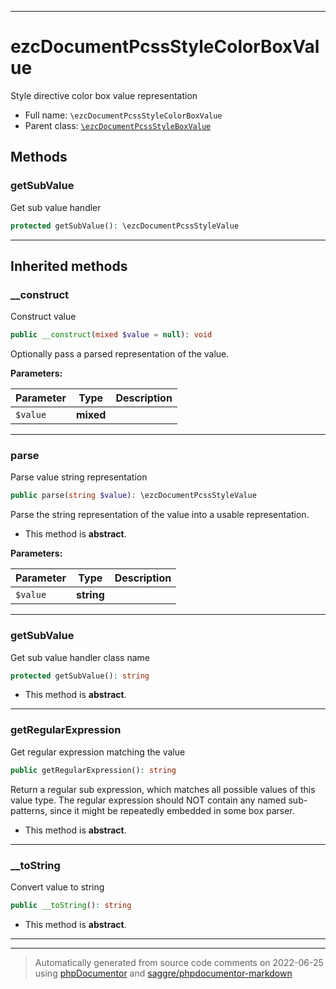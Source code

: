 ***

# ezcDocumentPcssStyleColorBoxValue

Style directive color box value representation



* Full name: `\ezcDocumentPcssStyleColorBoxValue`
* Parent class: [`\ezcDocumentPcssStyleBoxValue`](./ezcDocumentPcssStyleBoxValue.md)




## Methods


### getSubValue

Get sub value handler

```php
protected getSubValue(): \ezcDocumentPcssStyleValue
```











***


## Inherited methods


### __construct

Construct value

```php
public __construct(mixed $value = null): void
```

Optionally pass a parsed representation of the value.






**Parameters:**

| Parameter | Type | Description |
|-----------|------|-------------|
| `$value` | **mixed** |  |




***

### parse

Parse value string representation

```php
public parse(string $value): \ezcDocumentPcssStyleValue
```

Parse the string representation of the value into a usable
representation.


* This method is **abstract**.



**Parameters:**

| Parameter | Type | Description |
|-----------|------|-------------|
| `$value` | **string** |  |




***

### getSubValue

Get sub value handler class name

```php
protected getSubValue(): string
```




* This method is **abstract**.






***

### getRegularExpression

Get regular expression matching the value

```php
public getRegularExpression(): string
```

Return a regular sub expression, which matches all possible values of
this value type. The regular expression should NOT contain any named
sub-patterns, since it might be repeatedly embedded in some box parser.


* This method is **abstract**.






***

### __toString

Convert value to string

```php
public __toString(): string
```




* This method is **abstract**.






***


***
> Automatically generated from source code comments on 2022-06-25 using [phpDocumentor](http://www.phpdoc.org/) and [saggre/phpdocumentor-markdown](https://github.com/Saggre/phpDocumentor-markdown)
